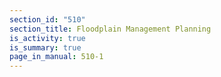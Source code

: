 ```yaml
---
section_id: "510"
section_title: Floodplain Management Planning
is_activity: true
is_summary: true
page_in_manual: 510-1
---
```

